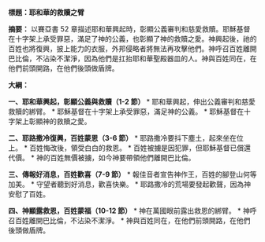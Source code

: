 **標題：耶和華的救贖之臂**

**摘要：**
以賽亞書 52 章描述耶和華興起時，彰顯公義審判和慈愛救贖。耶穌基督在十字架上承受罪惡，滿足了神的公義，也彰顯了神的救贖之愛。神興起後，祂的百姓也將復興，披上能力的衣服，外邦侵略者將無法再攻擊他們。神呼召百姓離開巴比倫，不沾染不潔淨，因為他們是扛抬耶和華聖殿器皿的人。神與百姓同在，在他們前頭開路，在他們後頭做盾牌。

**大綱：**

**一、耶和華興起，彰顯公義與救贖（1-2 節）**
    * 耶和華興起，伸出公義審判和慈愛救贖的綁臂。
    * 耶穌基督在十字架上承受罪惡，滿足神的公義。
    * 耶穌基督在十字架上彰顯神的救贖之愛。

**二、耶路撒冷復興，百姓蒙恩（3-6 節）**
    * 耶路撒冷要抖下塵土，起來坐在位上。
    * 百姓悔改後，領受白白的救恩。
    * 百姓被擄是因犯罪，但耶穌基督已償還代價。
    * 神的百姓無價被擄，如今神要帶領他們離開巴比倫。

**三、傳報好消息，百姓歡喜（7-9 節）**
    * 報佳音者宣告神作王，百姓的腳登山何等加美。
    * 守望者聽到好消息，歡喜快樂。
    * 耶路撒冷的荒場要發起歡聲，因為神安慰了百姓。

**四、神顯露救恩，百姓蒙福（10-12 節）**
    * 神在萬國眼前露出救恩的綁臂。
    * 神呼召百姓離開巴比倫，不沾染不潔淨。
    * 神與百姓同在，在他們前頭開路，在他們後頭做盾牌。